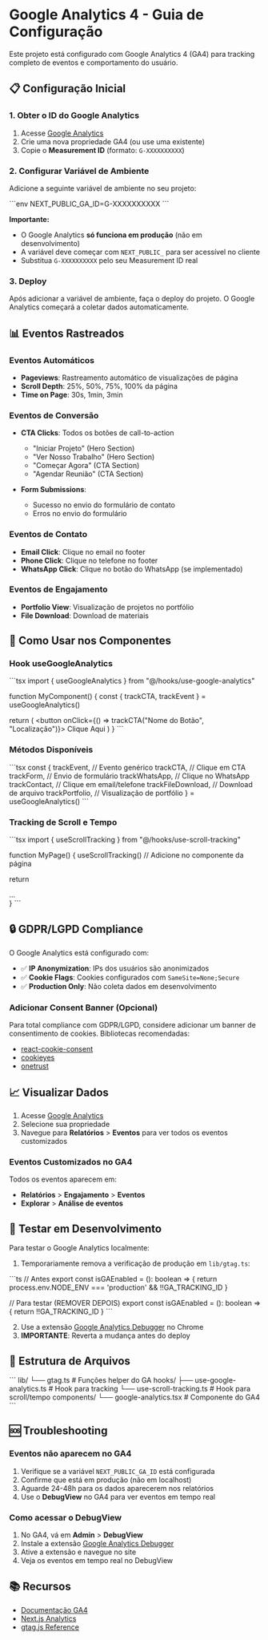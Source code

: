 # Google Analytics 4 - Guia de Configuração

Este projeto está configurado com Google Analytics 4 (GA4) para tracking completo de eventos e comportamento do usuário.

## 📋 Configuração Inicial

### 1. Obter o ID do Google Analytics

1. Acesse [Google Analytics](https://analytics.google.com/)
2. Crie uma nova propriedade GA4 (ou use uma existente)
3. Copie o **Measurement ID** (formato: `G-XXXXXXXXXX`)

### 2. Configurar Variável de Ambiente

Adicione a seguinte variável de ambiente no seu projeto:

\`\`\`env
NEXT_PUBLIC_GA_ID=G-XXXXXXXXXX
\`\`\`

**Importante:** 
- O Google Analytics **só funciona em produção** (não em desenvolvimento)
- A variável deve começar com `NEXT_PUBLIC_` para ser acessível no cliente
- Substitua `G-XXXXXXXXXX` pelo seu Measurement ID real

### 3. Deploy

Após adicionar a variável de ambiente, faça o deploy do projeto. O Google Analytics começará a coletar dados automaticamente.

## 📊 Eventos Rastreados

### Eventos Automáticos

- **Pageviews**: Rastreamento automático de visualizações de página
- **Scroll Depth**: 25%, 50%, 75%, 100% da página
- **Time on Page**: 30s, 1min, 3min

### Eventos de Conversão

- **CTA Clicks**: Todos os botões de call-to-action
  - "Iniciar Projeto" (Hero Section)
  - "Ver Nosso Trabalho" (Hero Section)
  - "Começar Agora" (CTA Section)
  - "Agendar Reunião" (CTA Section)

- **Form Submissions**: 
  - Sucesso no envio do formulário de contato
  - Erros no envio do formulário

### Eventos de Contato

- **Email Click**: Clique no email no footer
- **Phone Click**: Clique no telefone no footer
- **WhatsApp Click**: Clique no botão do WhatsApp (se implementado)

### Eventos de Engajamento

- **Portfolio View**: Visualização de projetos no portfólio
- **File Download**: Download de materiais

## 🔧 Como Usar nos Componentes

### Hook useGoogleAnalytics

\`\`\`tsx
import { useGoogleAnalytics } from "@/hooks/use-google-analytics"

function MyComponent() {
  const { trackCTA, trackEvent } = useGoogleAnalytics()

  return (
    <button onClick={() => trackCTA("Nome do Botão", "Localização")}>
      Clique Aqui
    </button>
  )
}
\`\`\`

### Métodos Disponíveis

\`\`\`tsx
const {
  trackEvent,        // Evento genérico
  trackCTA,          // Clique em CTA
  trackForm,         // Envio de formulário
  trackWhatsApp,     // Clique no WhatsApp
  trackContact,      // Clique em email/telefone
  trackFileDownload, // Download de arquivo
  trackPortfolio,    // Visualização de portfólio
} = useGoogleAnalytics()
\`\`\`

### Tracking de Scroll e Tempo

\`\`\`tsx
import { useScrollTracking } from "@/hooks/use-scroll-tracking"

function MyPage() {
  useScrollTracking() // Adicione no componente da página
  
  return <div>...</div>
}
\`\`\`

## 🔒 GDPR/LGPD Compliance

O Google Analytics está configurado com:

- ✅ **IP Anonymization**: IPs dos usuários são anonimizados
- ✅ **Cookie Flags**: Cookies configurados com `SameSite=None;Secure`
- ✅ **Production Only**: Não coleta dados em desenvolvimento

### Adicionar Consent Banner (Opcional)

Para total compliance com GDPR/LGPD, considere adicionar um banner de consentimento de cookies. Bibliotecas recomendadas:

- [react-cookie-consent](https://www.npmjs.com/package/react-cookie-consent)
- [cookieyes](https://www.cookieyes.com/)
- [onetrust](https://www.onetrust.com/)

## 📈 Visualizar Dados

1. Acesse [Google Analytics](https://analytics.google.com/)
2. Selecione sua propriedade
3. Navegue para **Relatórios** > **Eventos** para ver todos os eventos customizados

### Eventos Customizados no GA4

Todos os eventos aparecem em:
- **Relatórios** > **Engajamento** > **Eventos**
- **Explorar** > **Análise de eventos**

## 🧪 Testar em Desenvolvimento

Para testar o Google Analytics localmente:

1. Temporariamente remova a verificação de produção em `lib/gtag.ts`:

\`\`\`ts
// Antes
export const isGAEnabled = (): boolean => {
  return process.env.NODE_ENV === 'production' && !!GA_TRACKING_ID
}

// Para testar (REMOVER DEPOIS)
export const isGAEnabled = (): boolean => {
  return !!GA_TRACKING_ID
}
\`\`\`

2. Use a extensão [Google Analytics Debugger](https://chrome.google.com/webstore/detail/google-analytics-debugger) no Chrome
3. **IMPORTANTE**: Reverta a mudança antes do deploy

## 📝 Estrutura de Arquivos

\`\`\`
lib/
  └── gtag.ts                    # Funções helper do GA
hooks/
  ├── use-google-analytics.ts    # Hook para tracking
  └── use-scroll-tracking.ts     # Hook para scroll/tempo
components/
  └── google-analytics.tsx       # Componente do GA4
\`\`\`

## 🆘 Troubleshooting

### Eventos não aparecem no GA4

1. Verifique se a variável `NEXT_PUBLIC_GA_ID` está configurada
2. Confirme que está em produção (não em localhost)
3. Aguarde 24-48h para os dados aparecerem nos relatórios
4. Use o **DebugView** no GA4 para ver eventos em tempo real

### Como acessar o DebugView

1. No GA4, vá em **Admin** > **DebugView**
2. Instale a extensão [Google Analytics Debugger](https://chrome.google.com/webstore/detail/google-analytics-debugger)
3. Ative a extensão e navegue no site
4. Veja os eventos em tempo real no DebugView

## 📚 Recursos

- [Documentação GA4](https://developers.google.com/analytics/devguides/collection/ga4)
- [Next.js Analytics](https://nextjs.org/docs/app/building-your-application/optimizing/analytics)
- [gtag.js Reference](https://developers.google.com/tag-platform/gtagjs/reference)
